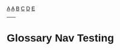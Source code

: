 <head>
<style>
body {
  margin: 0;
  font-family: Arial, Helvetica, sans-serif;
}

.topnav {
  overflow: hidden;
  background-color: #333;
}

.topnav a {
  float: left;
  color: #f2f2f2;
  text-align: center;
  padding: 14px 16px;
  text-decoration: none;
  font-size: 17px;
}

.topnav a:hover {
  background-color: #ddd;
  color: black;
}

.topnav a.active {
  background-color: #4CAF50;
  color: white;
}
</style>
</head>

<div class="topnav">
  <a class="active" href="https://ironrico.github.io/TestGlossary/A">A</a>
  <a href="https://ironrico.github.io/TestGlossary/A">A</a>
  <a href="https://ironrico.github.io/TestGlossary/B">B</a>
  <a href="https://ironrico.github.io/TestGlossary/C">C</a>
  <a href="https://ironrico.github.io/TestGlossary/D">D</a>
  <a href="https://ironrico.github.io/TestGlossary/E">E</a>
</div>
___

# Glossary Nav Testing
